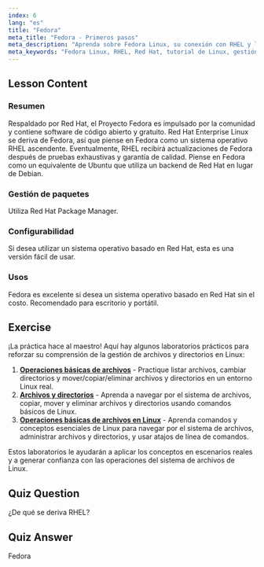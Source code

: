 ```yaml
---
index: 6
lang: "es"
title: "Fedora"
meta_title: "Fedora - Primeros pasos"
meta_description: "Aprenda sobre Fedora Linux, su conexión con RHEL y la gestión de paquetes. Descubra por qué Fedora es un excelente sistema operativo gratuito basado en Red Hat para principiantes y escritorios."
meta_keywords: "Fedora Linux, RHEL, Red Hat, tutorial de Linux, gestión de paquetes, Linux para principiantes, guía de Linux, sistema operativo gratuito"
---
```


## Lesson Content

### Resumen

Respaldado por Red Hat, el Proyecto Fedora es impulsado por la comunidad y contiene software de código abierto y gratuito. Red Hat Enterprise Linux se deriva de Fedora, así que piense en Fedora como un sistema operativo RHEL ascendente. Eventualmente, RHEL recibirá actualizaciones de Fedora después de pruebas exhaustivas y garantía de calidad. Piense en Fedora como un equivalente de Ubuntu que utiliza un backend de Red Hat en lugar de Debian.

### Gestión de paquetes

Utiliza Red Hat Package Manager.

### Configurabilidad

Si desea utilizar un sistema operativo basado en Red Hat, esta es una versión fácil de usar.

### Usos

Fedora es excelente si desea un sistema operativo basado en Red Hat sin el costo. Recomendado para escritorio y portátil.

## Exercise

¡La práctica hace al maestro! Aquí hay algunos laboratorios prácticos para reforzar su comprensión de la gestión de archivos y directorios en Linux:

1.  **[Operaciones básicas de archivos](https://labex.io/es/labs/linux-basic-files-operations-270248)** - Practique listar archivos, cambiar directorios y mover/copiar/eliminar archivos y directorios en un entorno Linux real.
2.  **[Archivos y directorios](https://labex.io/es/labs/linux-files-and-directories-270246)** - Aprenda a navegar por el sistema de archivos, copiar, mover y eliminar archivos y directorios usando comandos básicos de Linux.
3.  **[Operaciones básicas de archivos en Linux](https://labex.io/es/labs/linux-basic-file-operations-in-linux-18001)** - Aprenda comandos y conceptos esenciales de Linux para navegar por el sistema de archivos, administrar archivos y directorios, y usar atajos de línea de comandos.

Estos laboratorios le ayudarán a aplicar los conceptos en escenarios reales y a generar confianza con las operaciones del sistema de archivos de Linux.

## Quiz Question

¿De qué se deriva RHEL?

## Quiz Answer

Fedora